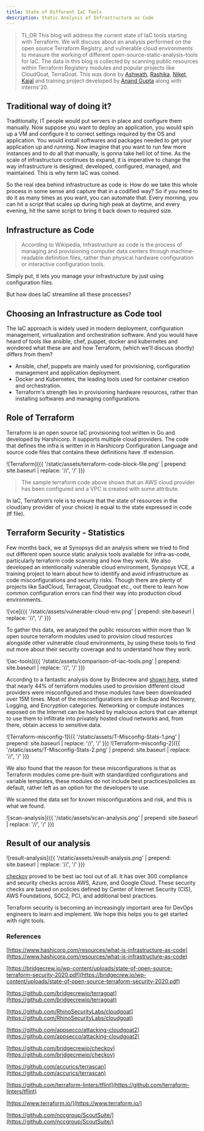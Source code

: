 ```yaml
---
title: State of Different IaC Tools 
description: Static Analysis of Infrastructure as Code
---
```


> TL;DR 
This blog will address the current state of IaC tools starting with Terraform. We will discuss about an analysis performed on the open source Terraform Registry, and vulnerable cloud environments to measure the working of different open-source-static-analysis-tools for IaC. The data in this blog is collected by scanning public resources within Terraform Registery modules and popular projects like CloudGoat, TerraGoat. 
This was done by [Ashwath](https://twitter.com/ka3hk), [Rashika](https://www.linkedin.com/in/rashika-singh-7529b4137), [Niket](https://www.linkedin.com/in/masterniketyadav/), [Kajal](https://twitter.com/kajalN6) and training project developed by [Anand Gupta](https://www.linkedin.com/in/anand-gupta-8495aa43/) along with interns'20. 


## Traditional way of doing it?
Traditionally, IT people would put servers in place and configure them manually. Now suppose you want to deploy an application, you would spin up a VM and configure it to correct settings required by the OS and application. You would install softwares and packages needed to get your application up and running. Now imagine that you want to run few more instances and to do all that manually, is gonna take hell lot of time. As the scale of infrastructure continues to expand, it is imperative to change the way infrastructure is designed, developed, configured, managed, and maintained. This is why term IaC was coined.

So the real idea behind infrastructure as code is: How do we take this whole process in some sense and capture that in a codified way? So if you need to do it as many times as you want, you can automate that. Every morning, you can hit a script that scales up during high peak at daytime, and every evening, hit the same script to bring it back down to required size.



## Infrastructure as Code
> According to Wikipedia, Infrastructure as code is the process of managing and provisioning computer data centers through machine-readable definition files, rather than physical hardware configuration or interactive configuration tools. 


Simply put, it lets you manage your infrastructure by just using configuration files.

But how does IaC streamline all these processes?


## Choosing an Infrastructure as Code tool
The IaC approach is widely used in modern deployment, configuration management, virtualization and orchestration software. And you would have heard of tools like ansible, chef, puppet, docker and kubernetes and wondered what these are and how Terraform, (which we'll discuss shortly) differs from them?

+ Ansible, chef, puppets are mainly used for provisioning, configuration management and application deployment.
+ Docker and Kubernetes, the leading tools used for container creation and orchestration.
+ Terraform's strength lies in provisioning hardware resources, rather than installing softwares and managing configurations.


## Role of Terraform
Terraform is an open source IaC provisioning tool written in Go and developed by Harshicorp. It supports multiple cloud providers. The code that defines the infra is written in in Harshicorp Configuration Language and source code files that contains these definitions have .tf extension.

![Terraform]({{ '/static/assets/terraform-code-block-file.png' | prepend: site.baseurl | replace: '//', '/' }})

> The sample terraform code above shows that an AWS cloud provider has been configured and a VPC is created with some attribute. 


In IaC, Terraform’s role is to ensure that the state of resources in the cloud(any provider of your choice) is equal to the state expressed in code (tf file).


## Terraform Security - Statistics
Few months back, we at Synopsys did an analysis where we tried to find out different open source static analysis tools available for infra-as-code, particularly terraform code scanning and how they work.
We also developed an intentionally vulnerable cloud environment, Synopsys VCE, a training project to learn about how to identify and avoid infrastructure as code misconfigurations and security risks. Though there are plenty of projects like SadCloud, Terragoat, Cloudgoat etc., out there to learn how common configuration errors can find their way into production cloud environments. 

![vce]({{ '/static/assets/vulnerable-cloud-env.png' | prepend: site.baseurl | replace: '//', '/' }})


To gather this data, we analyzed the public resources within more than 1k open source terraform modules used to provision cloud resources alongside other vulnerable cloud environments, by using these tools to find out more about their security coverage and to understand how they work. 

![iac-tools]({{ '/static/assets/comparison-of-iac-tools.png' | prepend: site.baseurl | replace: '//', '/' }})


According to a fantastic analysis done by Bridecrew and [shown here](https://bridgecrew.io/wp-content/uploads/state-of-open-source-terraform-security-2020.pdf), stated that nearly 44% of terraform modules used to provision different cloud providers were misconfigured and these modules have been downloaded over 15M times. Most of the misconfigurations are in Backup and Recovery, Logging, and Encryption categories. Networking or compute instances exposed on the Internet can be hacked by malicious actors that can attempt to use them to infiltrate into privately hosted cloud networks and, from there, obtain access to sensitive data. 

![Terraform-misconfig-1]({{ '/static/assets/T-Misconfig-Stats-1.png' | prepend: site.baseurl | replace: '//', '/' }}) ![Terraform-misconfig-2]({{ '/static/assets/T-Misconfig-Stats-2.png' | prepend: site.baseurl | replace: '//', '/' }})


We also found that the reason for these misconfigurations is that as Terraform modules come pre-built with standardized configurations and variable templates, these modules do not include best practices/policies as default, rather left as an option for the developers to use.



We scanned the data set for known misconfigurations and risk, and this is what we found.

![scan-analysis]({{ '/static/assets/scan-analysis.png' | prepend: site.baseurl | replace: '//', '/' }})


## Result of our analysis

![result-analysis]({{ '/static/assets/result-analysis.png' | prepend: site.baseurl | replace: '//', '/' }})


[checkov](https://github.com/bridgecrewio/checkov) proved to be best iac tool out of all. It has over 300 compliance and security checks across AWS, Azure, and Google Cloud. These security checks are based on policies defined by Center of Internet Security (CIS), AWS Foundations, SOC2, PCI, and additional best practices.  

Terraform security is becoming an increasingly important area for DevOps engineers to learn and implement. We hope this helps you to get started with right tools.







### References
[https://www.hashicorp.com/resources/what-is-infrastructure-as-code](https://www.hashicorp.com/resources/what-is-infrastructure-as-code)

[https://bridgecrew.io/wp-content/uploads/state-of-open-source-terraform-security-2020.pdf](https://bridgecrew.io/wp-content/uploads/state-of-open-source-terraform-security-2020.pdf)

[https://github.com/bridgecrewio/terragoat](https://github.com/bridgecrewio/terragoat)

[https://github.com/RhinoSecurityLabs/cloudgoat](https://github.com/RhinoSecurityLabs/cloudgoat)

[https://github.com/appsecco/attacking-cloudgoat2](https://github.com/appsecco/attacking-cloudgoat2)

[https://github.com/bridgecrewio/checkov](https://github.com/bridgecrewio/checkov)

[https://github.com/accurics/terrascan](https://github.com/accurics/terrascan)

[https://github.com/terraform-linters/tflint](https://github.com/terraform-linters/tflint)

[https://www.terraform.io/](https://www.terraform.io/)

[https://github.com/nccgroup/ScoutSuite/](https://github.com/nccgroup/ScoutSuite/)



